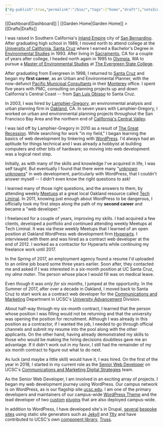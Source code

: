 ```yaml
---
{"dg-publish":true,"permalink":"/bio/","tags":["home","draft"],"noteIcon":"1","created":"2024-09-19T13:22:46.685-07:00","updated":"2024-09-19T17:33:50.261-07:00"}
---
```


[[Dashboard\|Dashboard]] | [[Garden Home\|Garden Home]] > [[Drafts\|Drafts]]

I was raised in Southern California's [Inland Empire](https://en.wikipedia.org/wiki/Inland_Empire) city of [San Bernardino](https://www.sbcity.org/). After graduating high school in 1989, I moved north to attend college at the [University of California, Santa Cruz](https://ucsc.edu) where I earned a Bachelor's Degree in [Environmental Studies](https://envs.ucsc.edu/) in 1993. After living in [Sacramento](https://www.cityofsacramento.gov/), CA for a couple of years after college, I headed north again in 1995 to [Olympia](https://www.olympiawa.gov/), WA to pursue a [Master of Environmental Studies](https://www.evergreen.edu/academics/graduate-studies/master-environmental-studies) at [The Evergreen State College](https://www.evergreen.edu/).

After graduating from Evergreen in 1998, I returned to [Santa Cruz](https://www.cityofsantacruz.com/) and began my **first career**, as an Urban and Environmental Planner, with the now-defunct [Pacific Municipal Consultants](https://pitchbook.com/profiles/company/108326-44#overview) in their [Monterey](https://monterey.gov/) office. I spent five years with PMC, consulting on planning projects up and down California's Central Coast -- from [San Luis Obispo](https://www.slocity.org/) to Santa Cruz.

In 2003, I was hired by [Lamphier-Gregory](https://lamphier-gregory.com/), an environmental analysis and urban planning firm in [Oakland](https://www.oaklandca.gov/), CA. In seven years with Lamphier-Gregory, I worked on urban and environmental planning projects throughout the San Francisco Bay Area and the northern end of [California's Central Valley](https://ca.water.usgs.gov/projects/central-valley/about-central-valley.html). 

I was laid off by Lamphier-Gregory in 2010 as a result of [The Great Recession](https://www.federalreservehistory.org/essays/great-recession-and-its-aftermath). While searching for work "in my field," I began learning the basics of web development by tinkering with [WordPress](https://wordpress.org/). I'd always had an aptitude for things technical and I was already a hobbyist at building computers and other bits of hardware; so moving into web development was a logical next step.

Initially, as with many of the skills and knowledge I've acquired in life, I was self taught. But eventually I found that there were many "[unknown unknowns](https://en.wikipedia.org/wiki/There_are_unknown_unknowns)" in web development, particularly with WordPress, that I couldn't answer myself -- I didn't even know the right questions to ask! 

I learned many of those right questions, and the answers to them, by attending weekly [Meetups](https://www.meetup.com/) at a great local Oakland resource called [Tech Liminal](https://techliminal.com/). In 2011, knowing just enough about WordPress to be dangerous, I officially took my first steps along the path of my **second career** and became a "web developer." 

I freelanced for a couple of years, improving my skills. I had acquired a few clients, developed a portfolio and continued attending weekly Meetups at Tech Liminal. It was via these weekly Meetups that I learned of an open position at Oakland WordPress web development firm [Hyperarts](https://www.hyperarts.com/). I interviewed with them and was hired as a contract web developer at the end of 2012. I worked as a contractor for Hyperarts while continuing my freelance work until 2017. 

In the Spring of 2017, an employment agency found a resume I'd uploaded to an online job board some three years earlier. Soon after, they contacted me and asked if I was interested in a six-month position at UC Santa Cruz, my *alma mater*. The person whose place I would fill was on medical leave. 

Even though it was *only for six months*, I jumped at the opportunity. In the Summer of 2017, after over a decade in Oakland, I moved back to Santa Cruz to start work as a contract web developer for the [Communications and Marketing](https://communications.ucsc.edu/) Department in UCSC's [University Advancement](https://advancement.ucsc.edu/) Division.

About half-way through my six-month contract, I learned that the person whose position I was filling would not be returning and that the university was opening the position for recruitment. Although I was already in this position as a contractor, if I wanted the job, I needed to go through official channels and submit my resume into the pool along with the other applicants. On the other hand, having already demonstrated my skills to those who would be making the hiring decisions doubtless gave me an advantage. If it didn't work out in my favor, I still had the remainder of my six month contract to figure out what to do next.

As luck (and maybe a little skill) would have it, I was hired. On the first of the year in 2018, I started in my current role as the [Senior Web Developer](https://campusdirectory.ucsc.edu/cd_detail?uid=jchafin) on UCSC's [Communications and Marketing Digital Strategies](https://advancement.ucsc.edu/about/the-team/communications-and-marketing/#digital-strategies) team. 

As the Senior Web Developer, I am involved in an exciting array of projects. I began my web development journey using WordPress. Our campus network is on WordPress, as is our flagship site [ucsc.edu](https://www.ucsc.edu/). I am one of the primary developers and maintainers of our campus-wide [WordPress Theme](https://github.com/ucsc/ucsc-2022) and the lead developer of two [custom](https://github.com/ucsc/ucsc-custom-functionality) [plugins](https://github.com/ucsc/ucsc-news-functionality) that are also deployed campus-wide.

In addition to WordPress, I have developed site's in Drupal, [several](https://inquiry.ucsc.edu/) [bespoke](https://reports.news.ucsc.edu/ethics-bowl/) [sites](https://giving.ucsc.edu/) using static site generators such as [Jekyll](https://jekyllrb.com/) and [11ty](https://www.11ty.dev/) and have contributed to UCSC's own [component library](https://www.uxpin.com/studio/blog/ui-component-library/), [Truss](https://github.com/ucsc/truss). 